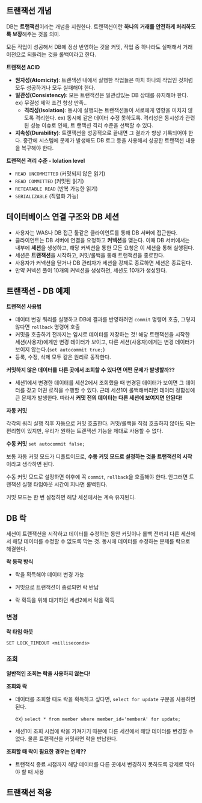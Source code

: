 ## 트랜잭션 개념

DB는 **트랜잭션**이라는 개념을 지원한다. 트랜잭션이란 **하나의 거래를 안전하게 처리하도록 보장**해주는 것을 의미.

모든 작업이 성공해서 DB에 정상 반영하는 것을 커밋, 작업 중 하나라도 실패해서 거래 이전으로 되돌리는 것을 롤백이라고 한다.



**트랜잭션 ACID**

- **원자성(Atomicity)**: 트랜잭션 내에서 실행한 작업들은 마치 하나의 작업인 것처럼 모두 성공하거나 모두 실패해야 한다.
- **일관성(Consistency)**: 모든 트랜잭션은 일관성있는 DB 상태를 유지해야 한다. ex) 무결성 제약 조건 항상 만족..
  - **격리성(Isolation)**: 동시에 실행되는 트랜잭션들이 서로에게 영향을 미치지 않도록 격리한다. ex) 동시에 같은 데이터 수정 못하도록. 격리성은 동시성과 관련된 성능 이슈로 인해, 트		랜잭션 격리 수준을 선택할 수 있다.
- **지속성(Durability)**: 트랜잭션을 성공적으로 끝내면 그 결과가 항상 기록되어야 한다. 중간에 시스템에 문제가 발생해도 DB 로그 등을 사용해서 성공한 트랜잭션 내용을 복구해야 한다.



**트랜잭션 격리 수준 - Iolation level**

- `READ UNCOMMITTED` (커밋되지 않은 읽기)
- `READ COMMITTED` (커밋된 읽기)
- `RETEATABLE READ` (반복 가능한 읽기)
- `SERIALIZABLE` (직렬화 가능)



## 데이터베이스 연결 구조와 DB 세션

- 사용자는 WAS나 DB 접근 툴같은 클라이언트를 통해 DB 서버에 접근한다. 
- 클라이언트는 DB 서버에 연결을 요청하고 **커넥션**을 맺는다. 이때 DB 서버에서는 내부에 **세션**을 생성하고, 해당 커넥션을 통한 모든 요청은 이 세션을 통해 실행된다.
- 세션은 **트랜잭션**을 시작하고, 커밋/롤백을 통해 트랜잭션을 종료한다.
- 사용자가 커넥션을 닫거나 DB 관리자가 세션을 강제로 종료하면 세션은 종료된다.
- 만약 커넥션 풀이 10개의 커넥션을 생성하면, 세션도 10개가 생성된다.



## 트랜잭션 - DB 예제

**트랜잭션 사용법**

- 데이터 변경 쿼리를 실행하고 DB에 결과를 반영하려면 `commit` 명령어 호출, 그렇지 않다면 `rollback` 명령어 호출
- 커밋을 호출하기 전까지는 임시로 데이터를 저장하는 것! 해당 트랜잭션을 시작한 세션(사용자)에게만 변경 데이터가 보이고, 다른 세션(사용자)에게는 변경 데이터가 보이지 않는다.(`set autocommit true;`)
- 등록, 수정, 삭제 모두 같은 원리로 동작한다.



**커밋하지 않은 데이터를 다른 곳에서 조회할 수 있다면 어떤 문제가 발생할까??**

- 세션1에서 변경한 데이터를 세션2에서 조회했을 때 변경된 데이터가 보이면 그 데이터를 갖고 어떤 로직을 수행할 수 있다. 근데 세션1이 롤백해버리면 데이터 정합성에 큰 문제가 발생한다. 따라서 **커밋 전의 데이터는 다른 세션에 보여지면 안된다!**



**자동 커밋**

각각의 쿼리 실행 직후 자동으로 커밋 호출한다. 커밋/롤백을 직접 호출하지 않아도 되는 편리함이 있지만, 우리가 원하는 트랜잭션 기능을 제대로 사용할 수 없다.



**수동 커밋** `set autocommit false;`

보통 자동 커밋 모드가 디폴트이므로, **수동 커밋 모드로 설정하는 것을 트랜잭션의 시작**이라고 생각하면 된다.

수동 커밋 모드로 설정하면 이후에 꼭 `commit`, `rollback`을 호출해야 한다. 안그러면 트랜잭션 실행 타임아웃 시간이 지나면 롤백된다.



커밋 모드는 한 번 설정하면 해당 세션에서는 계속 유지된다.



## DB 락

세션이 트랜잭션을 시작하고 데이터를 수정하는 동안 커밋이나 롤백 전까지 다른 세션에서 해당 데이터를 수정할 수 없도록 막는 것. 동시에 데이터를 수정하는 문제를 락으로 해결한다.



**락 동작 방식**

- 락을 획득해야 데이터 변경 가능

- 커밋으로 트랜잭션이 종료되면 락 반납

- 락 획득을 위해 대기하던 세션2에서 락을 획득



### 변경

**락 타임 아웃**

`SET LOCK_TIMEOUT <milliseconds>`



### 조회

**일반적인 조회는 락을 사용하지 않는다!**



**조회와 락**

- 데이터를 조회할 때도 락을 획득하고 싶다면, `select for update` 구문을 사용하면 된다.

  ex) `select * from member where member_id='memberA' for update;`

- 세션1이 조회 시점에 락을 가져가기 때문에 다른 세션에서 해당 데이터를 변경할 수 없다. 물론 트랜잭션을 커밋하면 락을 반납한다.



**조회할 때 락이 필요한 경우는 언제??**

- 트랜잭셕 종료 시점까지 해당 데이터를 다른 곳에서 변경하지 못하도록 강제로 막아야 할 때 사용



## 트랜잭션 적용